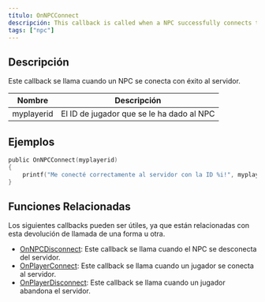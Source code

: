 ```yaml
---
título: OnNPCConnect
descripción: This callback is called when a NPC successfully connects to the server.
tags: ["npc"]
---
```


## Descripción

Este callback se llama cuando un NPC se conecta con éxito al servidor.

| Nombre         | Descripción                                        |
| -------------- | -------------------------------------------------- |
| myplayerid     | El ID de jugador que se le ha dado al NPC          |

## Ejemplos

```c
public OnNPCConnect(myplayerid)
{
    printf("Me conecté correctamente al servidor con la ID %i!", myplayerid);
}
```

## Funciones Relacionadas

Los siguientes callbacks pueden ser útiles, ya que están relacionadas con esta devolución de llamada de una forma u otra.

- [OnNPCDisconnect](OnNPCDisconnect): Este callback se llama cuando el NPC se desconecta del servidor.
- [OnPlayerConnect](OnPlayerConnect): Este callback se llama cuando un jugador se conecta al servidor.
- [OnPlayerDisconnect](OnPlayerDisconnect): Este callback se llama cuando un jugador abandona el servidor.
